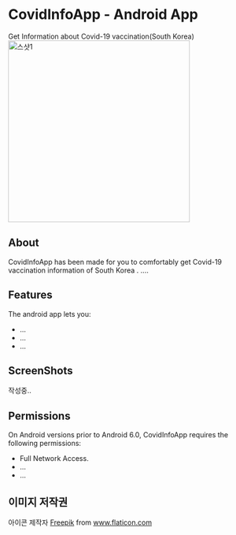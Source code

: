 # CovidInfoApp - Android App
Get Information about Covid-19 vaccination(South Korea)  
<img width="369" alt="스샷1" src="https://user-images.githubusercontent.com/18653295/137859613-892430ab-7d64-4b2e-9636-b9b3439f37f1.png">   
## About
CovidInfoApp has been made for you to comfortably get Covid-19 vaccination information of South Korea . 
....
## Features
The android app lets you:
* ...
* ...
* ...
## ScreenShots
작성중..
## Permissions
On Android versions prior to Android 6.0, CovidInfoApp requires the following permissions:
* Full Network Access.
* ...
* ...
## 이미지 저작권
<div>아이콘 제작자 <a href="https://www.freepik.com" title="Freepik">Freepik</a> from <a href="https://www.flaticon.com/kr/" title="Flaticon">www.flaticon.com</a></div>

